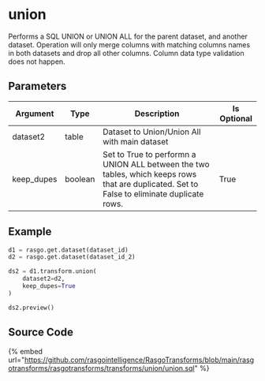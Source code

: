 

# union

Performs a SQL UNION or UNION ALL for the parent dataset, and another dataset. Operation will only merge columns with matching columns names in both datasets and drop all other columns. Column data type validation does not happen.

## Parameters

|  Argument  |  Type   |                                                                 Description                                                                  | Is Optional |
| ---------- | ------- | -------------------------------------------------------------------------------------------------------------------------------------------- | ----------- |
| dataset2   | table   | Dataset to Union/Union All with main dataset                                                                                                 |             |
| keep_dupes | boolean | Set to True to performn a UNION ALL between the two tables, which keeps rows that are duplicated. Set to False to eliminate duplicate rows.  | True        |


## Example

```python
d1 = rasgo.get.dataset(dataset_id)
d2 = rasgo.get.dataset(dataset_id_2)

ds2 = d1.transform.union(
    dataset2=d2,
    keep_dupes=True
)

ds2.preview()
```

## Source Code

{% embed url="https://github.com/rasgointelligence/RasgoTransforms/blob/main/rasgotransforms/rasgotransforms/transforms/union/union.sql" %}

